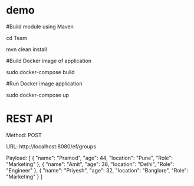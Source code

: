 # demo
#Build module using Maven

cd Team

mvn clean install

#Build Docker image of application

sudo docker-compose build

#Run Docker image application

sudo docker-compose up

# REST API

Method: POST

URL: http://localhost:8080/ef/groups

Payload:
[
    {
        "name": "Pramod",
        "age": 44,
        "location": "Pune",
        "Role": "Marketing"
    },
    {
        "name": "Amit",
        "age": 38,
        "location": "Delhi",
        "Role": "Engineer"
    },
    {
        "name": "Priyesh",
        "age": 32,
        "location": "Banglore",
        "Role": "Marketing"
    }
]

